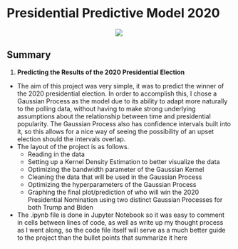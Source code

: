 # Presidential Predictive Model 2020

<p align="center">
  <img src="/images/President_Cover.png">
</p>

## Summary
 
1. **Predicting the Results of the 2020 Presidential Election**
- The aim of this project was very simple, it was to predict the winner of the 2020 presidential election. In order to accomplish this, I chose a Gaussian Process as the model due to its ability to adapt more naturally to the polling data, without having to make strong underlying assumptions about the relationship between time and presidential popularity. The Gaussian Process also has confidence intervals built into it, so this allows for a nice way of seeing the possibility of an upset election should the intervals overlap.
- The layout of the project is as follows.
  - Reading in the data
  - Setting up a Kernel Density Estimation to better visualize the data
  - Optimizing the bandwidth parameter of the Gaussian Kernel
  - Cleaning the data that will be used in the Gaussian Process
  - Optimizing the hyperparameters of the Gaussian Process
  - Graphing the final plot/prediction of who will win the 2020 Presidential Nomination
  using two distinct Gaussian Processes for both Trump and Biden
- The .ipynb file is done in Jupyter Notebook so it was easy to comment in cells between lines of code, as well as write up my thought process as I went along, so the code file itself will serve as a much better guide to the project than the bullet points that summarize it here
